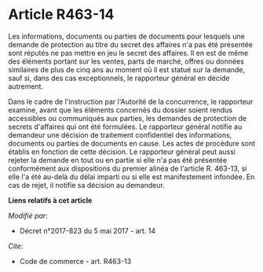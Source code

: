 # Article R463-14

Les informations, documents ou parties de documents pour lesquels une demande de protection au titre du secret des affaires
n'a pas été présentée sont réputés ne pas mettre en jeu le secret des affaires. Il en est de même des éléments portant sur
les ventes, parts de marché, offres ou données similaires de plus de cinq ans au moment où il est statué sur la demande, sauf
si, dans des cas exceptionnels, le rapporteur général en décide autrement.

Dans le cadre de l'instruction par l'Autorité de la concurrence, le rapporteur examine, avant que les éléments concernés du
dossier soient rendus accessibles ou communiqués aux parties, les demandes de protection de secrets d'affaires qui ont été
formulées. Le rapporteur général notifie au demandeur une décision de traitement confidentiel des informations, documents ou
parties de documents en cause. Les actes de procédure sont établis en fonction de cette décision. Le rapporteur général peut
aussi rejeter la demande en tout ou en partie si elle n'a pas été présentée conformément aux dispositions du premier alinéa
de l'article R. 463-13, si elle l'a été au-delà du délai imparti ou si elle est manifestement infondée. En cas de rejet, il
notifie sa décision au demandeur.

**Liens relatifs à cet article**

_Modifié par_:

  - Décret n°2017-823 du 5 mai 2017 - art. 14

_Cite_:

  - Code de commerce - art. R463-13
